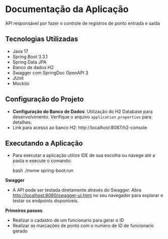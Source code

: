 
# Documentação da Aplicação

API responsável por fazer o controle de registros de ponto entrada e saída

## Tecnologias Utilizadas
- Java 17
- Spring Boot 3.3.1
- Spring Data JPA
- Banco de dados H2
- Swagger com SpringDoc OpenAPI 3
- JUnit
- Mockito

## Configuração do Projeto

- **Configuração do Banco de Dados**: Utilização do H2 Database para desenvolvimento. Verifique o arquivo `application.properties` para detalhes.
- Link para acesso ao banco H2: http://localhost:8087/h2-console

## Executando a Aplicação

- Para executar a aplicação utilize IDE de sua escolha ou navege até a pasta e execute o comando:

	bash ./mvnw spring-boot:run

**Swagger**
- A API pode ser testada diretamente através do Swagger. Abra [http://localhost:8080/swagger-ui.html](http://localhost:8080/swagger-ui.html) no seu navegador para explorar e testar os endpoints disponíveis.

**Primeiros passos**
- Realizar o cadastro de um funcionario para gerar o ID
- Realizar as marcações de ponto com o numero de ID de funcionario gerado
